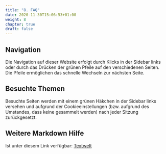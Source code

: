```yaml
---
title: "8. FAQ"
date: 2020-11-30T15:06:53+01:00
weight: 8
chapter: true
draft: false
---
```



## Navigation

Die Navigation auf dieser Website erfolgt durch Klicks in der Sidebar links oder durch das Drücken der grünen Pfeile auf den verschiedenen Seiten.  
Die Pfeile ermöglichen das schnelle Wechseln zur nächsten Seite.

## Besuchte Themen  
Besuchte Seiten werden mit einem grünen Häkchen in der Sidebar links versehen und aufgrund der Cookieeinstellungen (bzw. aufgrund des Umstandes, dass keine gesammelt werden) nach jeder Sitzung zurückgesetzt.

## Weitere Markdown Hilfe
Ist unter diesem Link verfügbar: [Textwelt](https://texwelt.de/markdown_help/)
